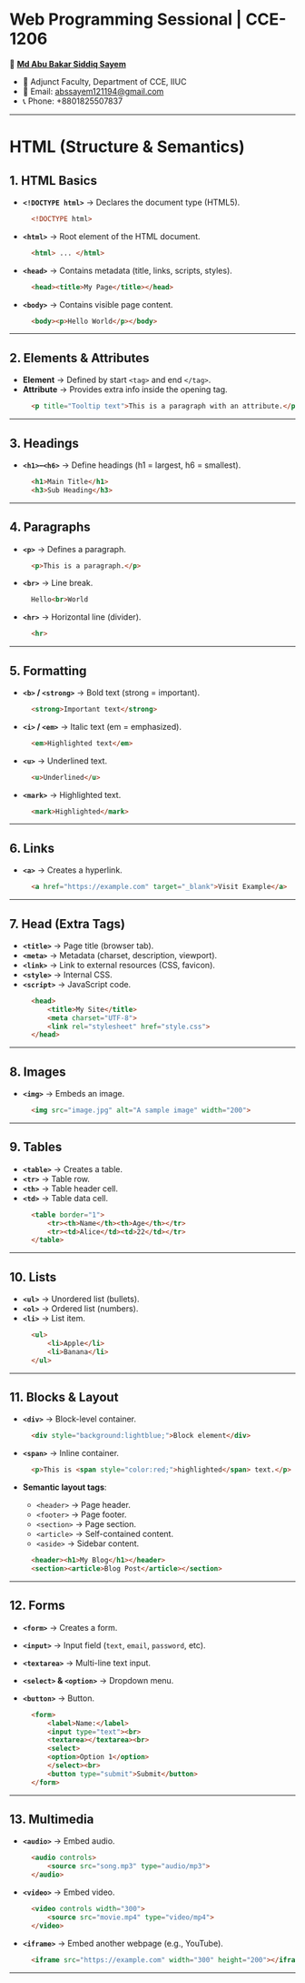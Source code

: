 # Web Programming Sessional | CCE-1206

👤 **[Md Abu Bakar Siddiq Sayem](https://github.com/abs-sayem)**  
- 💼 Adjunct Faculty, Department of CCE, IIUC
- 📧 Email: abssayem121194@gmail.com  
- 📞 Phone: +8801825507837
---


# **HTML (Structure & Semantics)**

## 1. HTML Basics
* **`<!DOCTYPE html>`** → Declares the document type (HTML5).
  ```html
    <!DOCTYPE html>
  ```

* **`<html>`** → Root element of the HTML document.
  ```html
    <html> ... </html>
  ```

* **`<head>`** → Contains metadata (title, links, scripts, styles).
  ```html
    <head><title>My Page</title></head>
  ```

* **`<body>`** → Contains visible page content.
  ```html
    <body><p>Hello World</p></body>
  ```

---

## 2. Elements & Attributes
* **Element** → Defined by start `<tag>` and end `</tag>`.
* **Attribute** → Provides extra info inside the opening tag.
  ```html
    <p title="Tooltip text">This is a paragraph with an attribute.</p>
  ```

---

## 3. Headings

* **`<h1>`–`<h6>`** → Define headings (h1 = largest, h6 = smallest).
  ```html
    <h1>Main Title</h1>
    <h3>Sub Heading</h3>
  ```

---

## 4. Paragraphs
* **`<p>`** → Defines a paragraph.
  ```html
    <p>This is a paragraph.</p>
  ```

* **`<br>`** → Line break.
  ```html
    Hello<br>World
  ```

* **`<hr>`** → Horizontal line (divider).
  ```html
    <hr>
  ```

---

## 5. Formatting
* **`<b>` / `<strong>`** → Bold text (strong = important).
  ```html
    <strong>Important text</strong>
  ```

* **`<i>` / `<em>`** → Italic text (em = emphasized).
  ```html
    <em>Highlighted text</em>
  ```

* **`<u>`** → Underlined text.
  ```html
    <u>Underlined</u>
  ```

* **`<mark>`** → Highlighted text.
  ```html
    <mark>Highlighted</mark>
  ```

---

## 6. Links
* **`<a>`** → Creates a hyperlink.
  ```html
    <a href="https://example.com" target="_blank">Visit Example</a>
  ```

---

## 7. Head (Extra Tags)
* **`<title>`** → Page title (browser tab).
* **`<meta>`** → Metadata (charset, description, viewport).
* **`<link>`** → Link to external resources (CSS, favicon).
* **`<style>`** → Internal CSS.
* **`<script>`** → JavaScript code.
  ```html
    <head>
        <title>My Site</title>
        <meta charset="UTF-8">
        <link rel="stylesheet" href="style.css">
    </head>
  ```

---

## 8. Images
* **`<img>`** → Embeds an image.
  ```html
    <img src="image.jpg" alt="A sample image" width="200">
  ```

---

## 9. Tables
* **`<table>`** → Creates a table.
* **`<tr>`** → Table row.
* **`<th>`** → Table header cell.
* **`<td>`** → Table data cell.
  ```html
    <table border="1">
        <tr><th>Name</th><th>Age</th></tr>
        <tr><td>Alice</td><td>22</td></tr>
    </table>
  ```

---

## 10. Lists
* **`<ul>`** → Unordered list (bullets).
* **`<ol>`** → Ordered list (numbers).
* **`<li>`** → List item.
  ```html
    <ul>
        <li>Apple</li>
        <li>Banana</li>
    </ul>
  ```

---

## 11. Blocks & Layout
* **`<div>`** → Block-level container.
  ```html
    <div style="background:lightblue;">Block element</div>
  ```

* **`<span>`** → Inline container.
  ```html
    <p>This is <span style="color:red;">highlighted</span> text.</p>
  ```

* **Semantic layout tags**:
  * `<header>` → Page header.
  * `<footer>` → Page footer.
  * `<section>` → Page section.
  * `<article>` → Self-contained content.
  * `<aside>` → Sidebar content.
  ```html
    <header><h1>My Blog</h1></header>
    <section><article>Blog Post</article></section>
  ```

---

## 12. Forms
* **`<form>`** → Creates a form.
* **`<input>`** → Input field (`text`, `email`, `password`, etc).
* **`<textarea>`** → Multi-line text input.
* **`<select>` & `<option>`** → Dropdown menu.
* **`<button>`** → Button.

  ```html
    <form>
        <label>Name:</label>
        <input type="text"><br>
        <textarea></textarea><br>
        <select>
        <option>Option 1</option>
        </select><br>
        <button type="submit">Submit</button>
    </form>
  ```

---

## 13. Multimedia
* **`<audio>`** → Embed audio.
  ```html
    <audio controls>
        <source src="song.mp3" type="audio/mp3">
    </audio>
  ```

* **`<video>`** → Embed video.
  ```html
    <video controls width="300">
        <source src="movie.mp4" type="video/mp4">
    </video>
  ```

* **`<iframe>`** → Embed another webpage (e.g., YouTube).
  ```html
    <iframe src="https://example.com" width="300" height="200"></iframe>
  ```

---